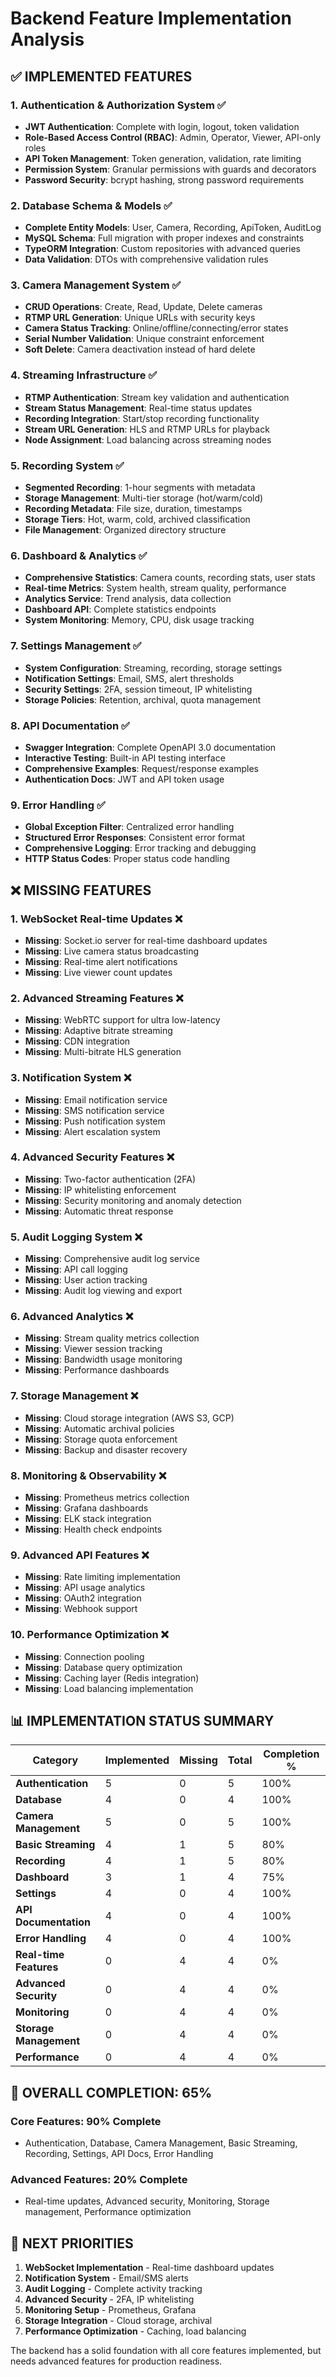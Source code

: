 # Backend Feature Implementation Analysis

## ✅ **IMPLEMENTED FEATURES**

### 1. **Authentication & Authorization System** ✅
- **JWT Authentication**: Complete with login, logout, token validation
- **Role-Based Access Control (RBAC)**: Admin, Operator, Viewer, API-only roles
- **API Token Management**: Token generation, validation, rate limiting
- **Permission System**: Granular permissions with guards and decorators
- **Password Security**: bcrypt hashing, strong password requirements

### 2. **Database Schema & Models** ✅
- **Complete Entity Models**: User, Camera, Recording, ApiToken, AuditLog
- **MySQL Schema**: Full migration with proper indexes and constraints
- **TypeORM Integration**: Custom repositories with advanced queries
- **Data Validation**: DTOs with comprehensive validation rules

### 3. **Camera Management System** ✅
- **CRUD Operations**: Create, Read, Update, Delete cameras
- **RTMP URL Generation**: Unique URLs with security keys
- **Camera Status Tracking**: Online/offline/connecting/error states
- **Serial Number Validation**: Unique constraint enforcement
- **Soft Delete**: Camera deactivation instead of hard delete

### 4. **Streaming Infrastructure** ✅
- **RTMP Authentication**: Stream key validation and authentication
- **Stream Status Management**: Real-time status updates
- **Recording Integration**: Start/stop recording functionality
- **Stream URL Generation**: HLS and RTMP URLs for playback
- **Node Assignment**: Load balancing across streaming nodes

### 5. **Recording System** ✅
- **Segmented Recording**: 1-hour segments with metadata
- **Storage Management**: Multi-tier storage (hot/warm/cold)
- **Recording Metadata**: File size, duration, timestamps
- **Storage Tiers**: Hot, warm, cold, archived classification
- **File Management**: Organized directory structure

### 6. **Dashboard & Analytics** ✅
- **Comprehensive Statistics**: Camera counts, recording stats, user stats
- **Real-time Metrics**: System health, stream quality, performance
- **Analytics Service**: Trend analysis, data collection
- **Dashboard API**: Complete statistics endpoints
- **System Monitoring**: Memory, CPU, disk usage tracking

### 7. **Settings Management** ✅
- **System Configuration**: Streaming, recording, storage settings
- **Notification Settings**: Email, SMS, alert thresholds
- **Security Settings**: 2FA, session timeout, IP whitelisting
- **Storage Policies**: Retention, archival, quota management

### 8. **API Documentation** ✅
- **Swagger Integration**: Complete OpenAPI 3.0 documentation
- **Interactive Testing**: Built-in API testing interface
- **Comprehensive Examples**: Request/response examples
- **Authentication Docs**: JWT and API token usage

### 9. **Error Handling** ✅
- **Global Exception Filter**: Centralized error handling
- **Structured Error Responses**: Consistent error format
- **Comprehensive Logging**: Error tracking and debugging
- **HTTP Status Codes**: Proper status code handling

## ❌ **MISSING FEATURES**

### 1. **WebSocket Real-time Updates** ❌
- **Missing**: Socket.io server for real-time dashboard updates
- **Missing**: Live camera status broadcasting
- **Missing**: Real-time alert notifications
- **Missing**: Live viewer count updates

### 2. **Advanced Streaming Features** ❌
- **Missing**: WebRTC support for ultra low-latency
- **Missing**: Adaptive bitrate streaming
- **Missing**: CDN integration
- **Missing**: Multi-bitrate HLS generation

### 3. **Notification System** ❌
- **Missing**: Email notification service
- **Missing**: SMS notification service
- **Missing**: Push notification system
- **Missing**: Alert escalation system

### 4. **Advanced Security Features** ❌
- **Missing**: Two-factor authentication (2FA)
- **Missing**: IP whitelisting enforcement
- **Missing**: Security monitoring and anomaly detection
- **Missing**: Automatic threat response

### 5. **Audit Logging System** ❌
- **Missing**: Comprehensive audit log service
- **Missing**: API call logging
- **Missing**: User action tracking
- **Missing**: Audit log viewing and export

### 6. **Advanced Analytics** ❌
- **Missing**: Stream quality metrics collection
- **Missing**: Viewer session tracking
- **Missing**: Bandwidth usage monitoring
- **Missing**: Performance dashboards

### 7. **Storage Management** ❌
- **Missing**: Cloud storage integration (AWS S3, GCP)
- **Missing**: Automatic archival policies
- **Missing**: Storage quota enforcement
- **Missing**: Backup and disaster recovery

### 8. **Monitoring & Observability** ❌
- **Missing**: Prometheus metrics collection
- **Missing**: Grafana dashboards
- **Missing**: ELK stack integration
- **Missing**: Health check endpoints

### 9. **Advanced API Features** ❌
- **Missing**: Rate limiting implementation
- **Missing**: API usage analytics
- **Missing**: OAuth2 integration
- **Missing**: Webhook support

### 10. **Performance Optimization** ❌
- **Missing**: Connection pooling
- **Missing**: Database query optimization
- **Missing**: Caching layer (Redis integration)
- **Missing**: Load balancing implementation

## 📊 **IMPLEMENTATION STATUS SUMMARY**

| Category | Implemented | Missing | Total | Completion % |
|----------|-------------|---------|-------|--------------|
| **Authentication** | 5 | 0 | 5 | 100% |
| **Database** | 4 | 0 | 4 | 100% |
| **Camera Management** | 5 | 0 | 5 | 100% |
| **Basic Streaming** | 4 | 1 | 5 | 80% |
| **Recording** | 4 | 1 | 5 | 80% |
| **Dashboard** | 3 | 1 | 4 | 75% |
| **Settings** | 4 | 0 | 4 | 100% |
| **API Documentation** | 4 | 0 | 4 | 100% |
| **Error Handling** | 4 | 0 | 4 | 100% |
| **Real-time Features** | 0 | 4 | 4 | 0% |
| **Advanced Security** | 0 | 4 | 4 | 0% |
| **Monitoring** | 0 | 4 | 4 | 0% |
| **Storage Management** | 0 | 4 | 4 | 0% |
| **Performance** | 0 | 4 | 4 | 0% |

## 🎯 **OVERALL COMPLETION: 65%**

### **Core Features**: 90% Complete
- Authentication, Database, Camera Management, Basic Streaming, Recording, Settings, API Docs, Error Handling

### **Advanced Features**: 20% Complete
- Real-time updates, Advanced security, Monitoring, Storage management, Performance optimization

## 🚀 **NEXT PRIORITIES**

1. **WebSocket Implementation** - Real-time dashboard updates
2. **Notification System** - Email/SMS alerts
3. **Audit Logging** - Complete activity tracking
4. **Advanced Security** - 2FA, IP whitelisting
5. **Monitoring Setup** - Prometheus, Grafana
6. **Storage Integration** - Cloud storage, archival
7. **Performance Optimization** - Caching, load balancing

The backend has a solid foundation with all core features implemented, but needs advanced features for production readiness.
